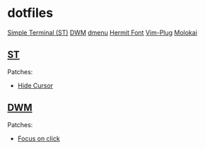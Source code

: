 # dotfiles

[Simple Terminal (ST)][st]
[DWM][dwm]
[dmenu][dmenu]
[Hermit Font][hermit]
[Vim-Plug][vplug]
[Molokai][molokai]

## [ST](st)

Patches:
* [Hide Cursor](http://st.suckless.org/patches/hidecursor)

## [DWM](dwm)

Patches:
* [Focus on click](http://dwm.suckless.org/patches/focusonclick)

[slstatus]: https://github.com/drkh5h/slstatus
[st]: http://st.suckless.org
[dwm]: http://dwm.suckless.org
[dmenu]: http://tools.suckless.org/dmenu
[hermit]: https://github.com/pcaro90/hermit
[vplug]: https://github.com/junegunn/vim-plug
[molokai]: https://github.com/tomasr/molokai
